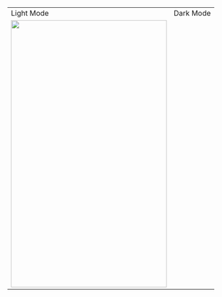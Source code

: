 <table>
  <tr>
    <td>Light Mode</td>
     <td>Dark Mode</td>
  </tr>

<tr>
    <td><img style="display: inline-block " src="https://github.com/SaujanBindukar/apexive-survey/assets/34705432/e63bb552-530a-4e27-925b-266919807593.png" height="600" width="350"
/>
<!--     </td>
    <td><img style="display: inline-block" src="https://github.com/SaujanBindukar/flutter_starter_template/assets/34705432/09409a2f-22ce-421a-a2ea-d1c6a9d23332.png" height="600" width="350"
          />
    </td>
    </tr>
    <tr>
    <td><img style="display: inline-block" src ="https://github.com/SaujanBindukar/flutter_starter_template/assets/34705432/d868a616-804a-4383-9d97-62bdf40228ab.png" height="600" width="350"
          />
    </td>
    <td><img style="display: inline-block" src ="https://github.com/SaujanBindukar/flutter_starter_template/assets/34705432/ab760e94-e13c-4a2d-b0b0-3e8cadf1b891.png" height="600" width="350"
          />
    </td>
  </tr>
  <tr>
</td>
    <td><img style="display: inline-block" src ="https://github.com/SaujanBindukar/flutter_starter_template/assets/34705432/085abe04-3a9f-4c12-8f4c-db084faad9ac.png" height="600" width="350" />
    <td><img style="display: inline-block" src="https://github.com/SaujanBindukar/flutter_starter_template/assets/34705432/b7082d15-11c0-4e3c-b43b-df504100c880.png" height="600" width="350" />
</td>
</tr> -->
</table>
